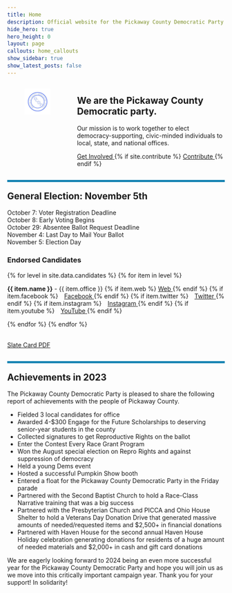 ```yaml
---
title: Home
description: Official website for the Pickaway County Democratic Party - Ohio
hide_hero: true
hero_height: 0
layout: page
callouts: home_callouts
show_sidebar: true
show_latest_posts: false
---
```



<style>
.horizontal-line {
    padding-top: 20px;
    border-top: 5px solid #1884B3; 
}
</style>
<div class="columns">
  <div class="column is-narrow">
	<figure class="image is-inline-block">
	<img src="/img/PCDPLogo256.png">
	</figure>
  </div>
  <div class="column">
<h2>We are the Pickaway County Democratic party.</h2>
	<p class="is-size-5">Our mission is to work together to elect democracy-supporting, civic-minded individuals to local, state, and national offices.</p>
	<div class="buttons are-large are-responsive is-centered">
  <a class="button is-link" href="https://docs.google.com/forms/d/e/1FAIpQLSfQ10VB0RU24C72BI8LO9YG2gKFu1Bos6x86qeeTO_0jYmFvw/viewform?usp=sf_link">
  <span>Get Involved</span>
  </a>
  {% if site.contribute %}
  <a class="button is-link" href="{{ site.contribute}}">
    <span>Contribute </span>
  </a>
  {% endif %}
</div>
  </div>
</div>
<h2 class="title is-3 horizontal-line">
General Election: November 5th
</h2>
<p class="is-size-5">
October 7: Voter Registration Deadline<br>
October 8: Early Voting Begins<br>
October 29: Absentee Ballot Request Deadline<br>
November 4: Last Day to Mail Your Ballot<br>
November 5: Election Day<br>
</p>
<h3>Endorsed Candidates</h3>
<div>
{% for level in site.data.candidates %} 
     {% for item in level %}
      	<p class="is-size-5"><b>{{ item.name }}</b> - {{ item.office }}
	{% if item.web %}
	   <a href="{{ item.web }}" title="Web">
		<i class="fa fa-solid fa-globe"></i>
	      <span class="sr-only">Web</span>
	   </a>
	{% endif %}
	{% if item.facebook %}
	   <a style="padding-left:10px;" href="https://www.facebook.com/{{ item.facebook }}" title="Facebook">
	     	<i class="fab fa-facebook"></i>
	      <span class="sr-only">Facebook</span>
	   </a>
	{% endif %}
	{% if item.twitter %}
	    <a style="padding-left:10px;" href="https://www.twitter.com/{{ item.twitter }}" title="Twitter">
	     	<i class="fab fa-twitter"></i>
	      <span class="sr-only">Twitter</span>
	   </a>
	{% endif %}
	{% if item.instagram %}
	    <a style="padding-left:10px;" href="https://www.instagram.com/{{ item.instagram }}" title="Instagram">
	     	<i class="fab fa-instagram"></i>
	      <span class="sr-only">Instagram</span>
	   </a>
	{% endif %}
	{% if item.youtube %}
	    <a style="padding-left:10px;" href="https://www.youtube.com/channel/{{ item.youtube }}" title="YouTube">
	     	<i class="fab fa-youtube"></i>
	      <span class="sr-only">YouTube</span>
	   </a>
	{% endif %}
	</p>
    {% endfor %}
{% endfor %}
</div>
<br>
<p class="is-size-4">
<a href="/SlateCards.pdf">Slate Card PDF</a>
</p>

<h2 class="title is-3 horizontal-line">Achievements in 2023</h2>
The Pickaway County Democratic Party is pleased to share the following report of achievements with the people of Pickaway County. 

 * Fielded 3 local candidates for office
 * Awarded 4-$300 Engage for the Future Scholarships to deserving senior-year students in the county
 * Collected signatures to get Reproductive Rights on the ballot
 * Enter the Contest Every Race Grant Program
 * Won the August special election on Repro Rights and against suppression of democracy
 * Held a young Dems event
 * Hosted a successful Pumpkin Show booth
 * Entered a float for the Pickaway County Democratic Party in the Friday parade
 * Partnered with the Second Baptist Church to hold a Race-Class Narrative training that was a big success
 * Partnered with the Presbyterian Church and PICCA and Ohio House Shelter to hold a Veterans Day Donation Drive that generated massive amounts of needed/requested items and $2,500+ in financial donations
 * Partnered with Haven House for the second annual Haven House Holiday celebration generating donations for residents of a huge amount of needed materials and $2,000+ in cash and gift card donations

We are eagerly looking forward to 2024 being an even more successful year for the Pickaway County Democratic Party and hope you will join us as we move into this critically important campaign year. Thank you for your support!  In solidarity!



